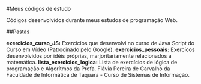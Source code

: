 
#Meus códigos de estudo

Códigos desenvolvidos durante meus estudos de programação Web.

##Pastas

**exercicios_curso_JS:** Exercícios que desenvolvi no curso de Java Script do Curso em Vídeo (Patrocinado pelo Google).
**exercicios_pessoais:** Exercícos desenvolvidos por idéis próprias, marjoritariamente relacionados a matemática.
**lista_exercicios_logica:** Lista de exercícios de lógica de programação e Algorítmos da Profa. Flávia Pereira de Carvalho da Faculdade de Informática de Taquara - Curso de Sistemas de Informação.